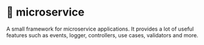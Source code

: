 # 🧫 microservice
A small framework for microservice applications. It provides a lot of useful features such as events, logger, controllers, use cases, validators and more.
